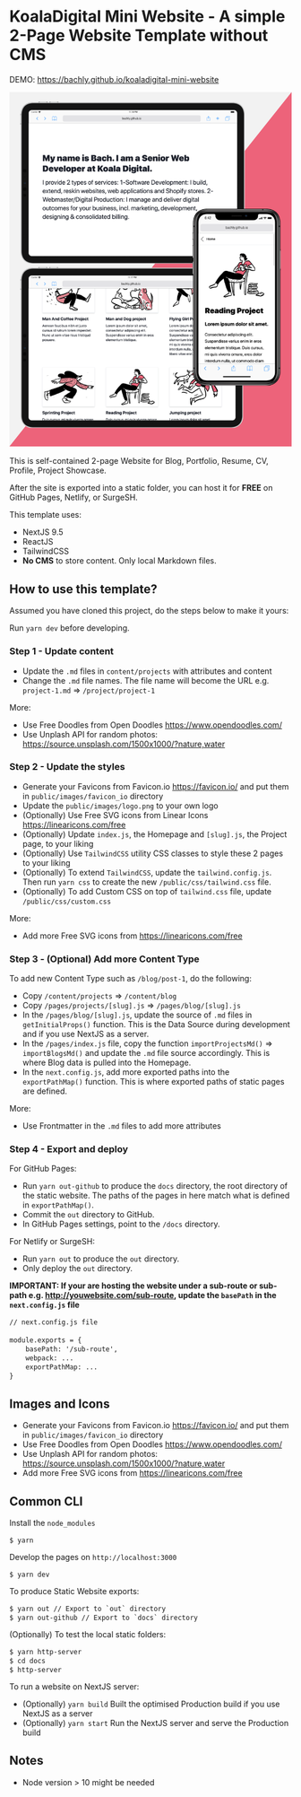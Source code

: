 # KoalaDigital Mini Website - A simple 2-Page Website Template without CMS

DEMO: https://bachly.github.io/koaladigital-mini-website

![alt text](./__README/screen.png)

This is self-contained 2-page Website for Blog, Portfolio, Resume, CV, Profile, Project Showcase.

After the site is exported into a static folder, you can host it for **FREE** on GitHub Pages, Netlify, or SurgeSH.

This template uses:

- NextJS 9.5
- ReactJS
- TailwindCSS
- **No CMS** to store content. Only local Markdown files.

## How to use this template?

Assumed you have cloned this project, do the steps below to make it yours:

Run `yarn dev` before developing.

### Step 1 - Update content

- Update the `.md` files in `content/projects` with attributes and content
- Change the `.md` file names. The file name will become the URL e.g. `project-1.md` => `/project/project-1`

More:

- Use Free Doodles from Open Doodles https://www.opendoodles.com/
- Use Unplash API for random photos: https://source.unsplash.com/1500x1000/?nature,water

### Step 2 - Update the styles

- Generate your Favicons from Favicon.io https://favicon.io/ and put them in `public/images/favicon_io` directory
- Update the `public/images/logo.png` to your own logo
- (Optionally) Use Free SVG icons from Linear Icons https://linearicons.com/free
- (Optionally) Update `index.js`, the Homepage and `[slug].js`, the Project page, to your liking
- (Optionally) Use `TailwindCSS` utility CSS classes to style these 2 pages to your liking
- (Optionally) To extend `TailwindCSS`, update the `tailwind.config.js`. Then run `yarn css` to create the new `/public/css/tailwind.css` file.
- (Optionally) To add Custom CSS on top of `tailwind.css` file, update `/public/css/custom.css`

More:

- Add more Free SVG icons from https://linearicons.com/free

### Step 3 - (Optional) Add more Content Type

To add new Content Type such as `/blog/post-1`, do the following:

- Copy `/content/projects` => `/content/blog`
- Copy `/pages/projects/[slug].js` => `/pages/blog/[slug].js`
- In the `/pages/blog/[slug].js`, update the source of `.md` files in `getInitialProps()` function. This is the Data Source
  during development and if you use NextJS as a server.
- In the `/pages/index.js` file, copy the function `importProjectsMd()` => `importBlogsMd()` and update the `.md` file source accordingly. This is where Blog data is pulled into the Homepage.
- In the `next.config.js`, add more exported paths into the `exportPathMap()` function. This is where exported paths of static pages are defined.

More:

- Use Frontmatter in the `.md` files to add more attributes

### Step 4 - Export and deploy

For GitHub Pages:

- Run `yarn out-github` to produce the `docs` directory, the root directory of the static website. The paths of the pages in here match what is defined in `exportPathMap()`.
- Commit the `out` directory to GitHub.
- In GitHub Pages settings, point to the `/docs` directory.

For Netlify or SurgeSH:

- Run `yarn out` to produce the `out` directory.
- Only deploy the `out` directory.

**IMPORTANT: If your are hosting the website under a sub-route or sub-path e.g. http://youwebsite.com/sub-route, update the `basePath` in the `next.config.js` file**

```
// next.config.js file

module.exports = {
    basePath: '/sub-route',
    webpack: ...
    exportPathMap: ...
}
```

## Images and Icons

- Generate your Favicons from Favicon.io https://favicon.io/ and put them in `public/images/favicon_io` directory
- Use Free Doodles from Open Doodles https://www.opendoodles.com/
- Use Unplash API for random photos: https://source.unsplash.com/1500x1000/?nature,water
- Add more Free SVG icons from https://linearicons.com/free

## Common CLI

Install the `node_modules`

```
$ yarn
```

Develop the pages on `http://localhost:3000`

```
$ yarn dev
```

To produce Static Website exports:

```
$ yarn out // Export to `out` directory
$ yarn out-github // Export to `docs` directory
```

(Optionally) To test the local static folders:

```
$ yarn http-server
$ cd docs
$ http-server
```

To run a website on NextJS server:

- (Optionally) `yarn build` Built the optimised Production build if you use NextJS as a server
- (Optionally) `yarn start` Run the NextJS server and serve the Production build

## Notes

- Node version > 10 might be needed
